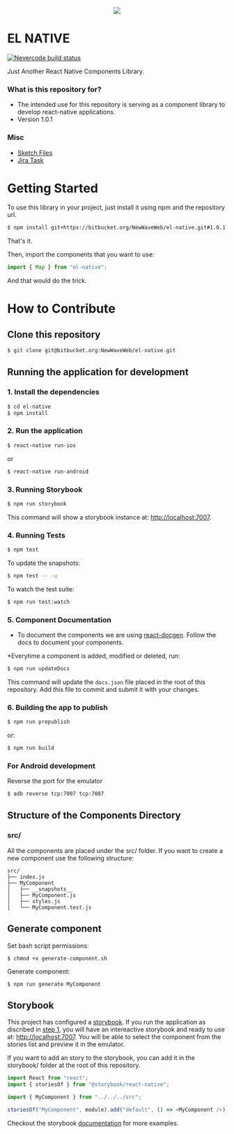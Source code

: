 <p align="center">
  <img src="https://www.medicalwebexperts.com/blog/content/uploads/2018/10/el-native.png">
</p>

# EL NATIVE

[![Nevercode build status](https://app.nevercode.io/api/projects/00221536-8b56-4bfd-8d15-b6b7c876d4f6/workflows/26972073-bbf4-4458-8c20-a02c9a4bcba3/status_badge.svg?branch=develop)](https://app.nevercode.io/#/project/00221536-8b56-4bfd-8d15-b6b7c876d4f6/workflow/26972073-bbf4-4458-8c20-a02c9a4bcba3/latestBuild?branch=develop)

Just Another React Native Components Library.

### What is this repository for?

* The intended use for this repository is serving as a component library to develop react-native applications.
* Version 1.0.1

### Misc

* [Sketch Files](https://bitbucket.org/NewWaveWeb/el-native-sketch)
* [Jira Task](https://newwaveweb.atlassian.net/browse/MIW-894)

# Getting Started

To use this library in your project, just install it using npm and the repository url.

```bash
$ npm install git+https://bitbucket.org/NewWaveWeb/el-native.git#1.0.1 --save
```

That's it.

Then, import the components that you want to use:

```js
import { Map } from "el-native";
```

And that would do the trick.

# How to Contribute

## Clone this repository

```bash
$ git clone git@bitbucket.org:NewWaveWeb/el-native.git
```

## Running the application for development

### 1. Install the dependencies

```bash
$ cd el-native
$ npm install
```

### 2. Run the application

```bash
$ react-native run-ios
```

or

```bash
$ react-native run-android
```

### 3. Running Storybook

```bash
$ npm run storybook
```

This command will show a storybook instance at: [http://localhost:7007](http://localhost:7007).

### 4. Running Tests

```bash
$ npm test
```

To update the snapshots:

```bash
$ npm test -- -u
```

To watch the test suite:

```bash
$ npm run test:watch
```

### 5. Component Documentation

* To document the components we are using [react-docgen](https://github.com/reactjs/react-docgen). Follow the docs to document your components.

\*Everytime a component is added, modified or deleted, run:

```bash
$ npm run updateDocs
```

This command will update the `docs.json` file placed in the root of this repository. Add this file to commit and submit it with your changes.

### 6. Building the app to publish

```bash
$ npm run prepublish
```

or:

```bash
$ npm run build
```

### For Android development

Reverse the port for the emulator

```bash
$ adb reverse tcp:7007 tcp:7007
```

## Structure of the Components Directory

### src/

All the components are placed under the src/ folder. If you want to create a new component use the following structure:

```
src/
├── index.js
├── MyComponent
│   ├── __snapshots__
│   ├── MyComponent.js
│   ├── styles.js
│   └── MyComponent.test.js
```

## Generate component

Set bash script permissions:

```
$ chmod +x generate-component.sh
```

Generate component:

```
$ npm run generate MyComponent
```

## Storybook

This project has configured a [storybook](https://storybook.js.org/). If you run the application as discribed in [step 1](#running-the-application-for-development), you will have an intereactive storybook and ready to use at: [http://localhost:7007](http://localhost:7007). You will be able to select the component from the stories list and preview it in the emulator.

If you want to add an story to the storybook, you can add it in the storybook/ folder at the root of this repository.

```js
import React from "react";
import { storiesOf } from "@storybook/react-native";

import { MyComponent } from "../../../src";

storiesOf("MyComponent", module).add("default", () => <MyComponent />);
```

Checkout the storybook [documentation](https://storybook.js.org/basics/guide-react/) for more examples.
